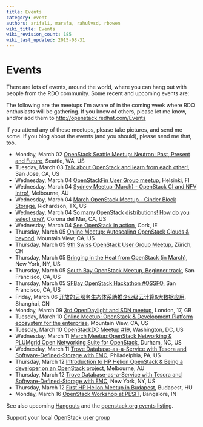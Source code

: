 ```yaml
---
title: Events
category: event
authors: arifali, marafa, rahulvsd, rbowen
wiki_title: Events
wiki_revision_count: 185
wiki_last_updated: 2015-08-31
---
```


# Events

There are lots of events, around the world, where you can hang out with people from the RDO community. Some recent and upcoming events are:

The following are the meetups I'm aware of in the coming week where RDO enthusiasts will be gathering. If you know of others, please let me know, and/or add them to <http://openstack.redhat.com/Events>

If you attend any of these meetups, please take pictures, and send me some. If you blog about the events (and you should), please send me that, too.

*   Monday, March 02 [OpenStack Seattle Meetup: Neutron: Past, Present and Future](http://www.meetup.com/OpenStack-Seattle/events/198405862/), Seattle, WA, US
*   Tuesday, March 03 [Talk about OpenStack and learn from each other!](http://www.meetup.com/Silicon-Valley-OpenStack-Ops-Meetup/events/220446010/), San Jose, CA, US
*   Wednesday, March 04 [OpenStackFin User Group meetup](http://www.meetup.com/OpenStack-Finland-User-Group/events/219849986/), Helsinki, FI
*   Wednesday, March 04 [Sydney Meetup (March) - OpenStack CI and NFV Intro!](http://www.meetup.com/Australian-OpenStack-User-Group/events/220202249/), Melbourne, AU
*   Wednesday, March 04 [March OpenStack Meetup - Cinder Block Storage](http://www.meetup.com/OpenStack-DFW/events/218262322/), Richardson, TX, US
*   Wednesday, March 04 [So many OpenStack distributions! How do you select one?](http://www.meetup.com/OpenStackOC/events/220605095/), Corona del Mar, CA, US
*   Wednesday, March 04 [See OpenStack in action](http://www.meetup.com/OpenStack-Ireland/events/94463822/), Cork, IE
*   Thursday, March 05 [Online Meetup: Autoscaling OpenStack Clouds & beyond](http://www.meetup.com/Cloud-Online-Meetup/events/220324415/), Mountain View, CA, US
*   Thursday, March 05 [9th Swiss OpenStack User Group Meetup](http://www.meetup.com/openstack-ch/events/219017178/), Zürich, CH
*   Thursday, March 05 [Bringing in the Heat from OpenStack (in March)](http://www.meetup.com/OpenStack-for-Enterprises-NYC/events/220537721/), New York, NY, US
*   Thursday, March 05 [South Bay OpenStack Meetup, Beginner track](http://www.meetup.com/openstack/events/209717452/), San Francisco, CA, US
*   Thursday, March 05 [SFBay OpenStack Hackathon #OSSFO](http://www.meetup.com/openstack/events/176812482/), San Francisco, CA, US
*   Friday, March 06 [开放的云服务生态体系助推企业级云计算&大数据应用](http://www.meetup.com/Shanghai-OpenStack-Meetup/events/220858029/), Shanghai, CN
*   Monday, March 09 [3rd OpenDaylight and SDN meetup](http://www.meetup.com/London-SDN-ODLUG/events/220032927/), London, 17, GB
*   Tuesday, March 10 [Online Meetup: OpenStack & Development Platform ecosystem for the enterprise](http://www.meetup.com/Cloud-Online-Meetup/events/220346429/), Mountain View, CA, US
*   Tuesday, March 10 [OpenStackDC Meetup #19](http://www.meetup.com/OpenStackDC/events/218741836/), Washington, DC, US
*   Wednesday, March 11 [March Meetup:OpenStack Networking & PLUMgrid Open Networking Suite for OpenStack](http://www.meetup.com/Triangle-OpenStack-Meetup/events/220455074/), Durham, NC, US
*   Wednesday, March 11 [Trove Database-as-a-Service with Tesora and Software-Defined-Storage with EMC](http://www.meetup.com/Philly-OpenStack-Meetup-Group/events/220510843/), Philadelphia, PA, US
*   Thursday, March 12 [Introduction to HP Helion OpenStack & Being a developer on an OpenStack project](http://www.meetup.com/HP-Helion-Australia/events/220477773/), Melbourne, AU
*   Thursday, March 12 [Trove Database-as-a-Service with Tesora and Software-Defined-Storage with EMC](http://www.meetup.com/OpenStack-New-York-Meetup/events/220510756/), New York, NY, US
*   Thursday, March 12 [First HP Helion Meetup in Budapest](http://www.meetup.com/HP-Helion-Hungary/events/220629020/), Budapest, HU
*   Monday, March 16 [OpenStack Workshop at PESIT](http://www.meetup.com/Indian-OpenStack-User-Group/events/220862422/), Bangalore, IN

See also upcoming [Hangouts](Hangouts) and the [openstack.org events listing](http://www.openstack.org/community/events/).

Support your local [OpenStack user group](https://wiki.openstack.org/wiki/OpenStack_User_Groups)
